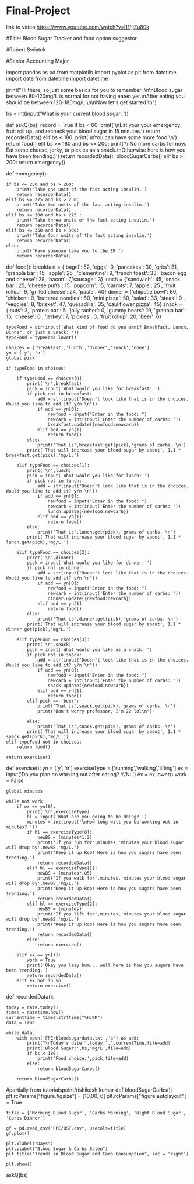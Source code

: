 # Final-Project

link to video
https://www.youtube.com/watch?v=l11fjlZu80k 

#Title: Blood Sugar Tracker and food option suggestor

#Robert Swiatek

#Senior Accounting Major

import pandas as pd
from matplotlib import pyplot as plt
from datetime import date
from datetime import datetime

print("Hi there, so just some basics for you to remember; \n\nBlood sugar between 80-120mg/L is normal for not having eaten yet.\nAfter eating you should be between 120-180mg/L.\n\nNow let's get started.\n")

bs = int(input('What is your current blood sugar: '))

def askQ(bs):
    record = True
    if bs < 60:
        print('\nEat your your emergency fruit roll up, and recheck your blood sugar in 15 minutes.')
        return recorderData()
    elif bs < 180:
        print('\nYou can have some more food.\n')
        return food()
    elif bs >= 180 and bs <= 200:
        print('\nNo more carbs for now. Eat some cheese, jerky, or pickles as a snack.\nOtherwise here is how you have been trending:)')
        return recordedData(), bloodSugarCarbs()
    elif bs > 200:
        return emergency()

def emergency():

    if bs <= 250 and bs > 200:
        print('Take one unit of the fast acting insulin.')
        return recorderData()
    elif bs <= 275 and bs > 250:
        print('Take two units of the fast acting insulin.')
        return recorderData()
    elif bs <= 300 and bs > 275 :
        print('Take three units of the fast acting insulin.')
        return recorderData()
    elif bs <= 350 and bs > 300:
        print('Take four units of the fast acting insulin.')
        return recorderData()
    else:
        print('Have someone take you to the ER.')
        return recorderData()

def food():
    breakfast = {'bagel': 52, 'eggs': 0, 'pancakes': 30, 'grits': 31, 'granola bar': 15, 'apple': 25
                 , 'clementine': 9, 'french toast': 33, 'bacon egg and cheese': 28, 'bacon': 7,'sausage': 3} 
    lunch = {'sandwich': 45, 'snack bar': 25, 'cheese puffs': 15, 'popcorn': 15, 'carrots': 7, 'apple': 25
                 , 'fruit rollup': 9, 'grilled cheese': 24, 'pasta': 40}
    dinner = {'chipotle bowl': 80, 'chicken': 0, 'buttered noodles': 60, 'mini pizza': 50, 'salad': 33, 'steak': 0
                 , 'veggies': 8, 'brisket': 47, 'quesadilla': 35, 'cauliflower pizza': 45}
    snack = {'nuts': 3, 'protein bar': 5, 'jolly racher': 0, 'gummy bears': 19, 'granola bar': 15, 'cheese': 0
                 , 'jerkey': 7, 'pickles': 0, 'fruit rollup': 20, 'beer': 6}
    
    typeFood = str(input('What kind of food do you want? Breakfast, Lunch, Dinner, or just a Snack: '))
    typeFood = typeFood.lower()
    
    choices = ['breakfast','lunch','dinner','snack','none']
    yn = ['y', 'n']
    global pick    

    if typeFood in choices:
        
        if typeFood == choices[0]:
            print('\n',breakfast)
            pick = input('What would you like for breakfast: ')
            if pick not in breakfast:
                add = str(input("Doesn't look like that is in the choices. Would you like to add it? y/n \n"))
                if add == yn[0]:
                    newfood = input("Enter in the food: ")
                    newcarb = int(input('Enter the number of carbs: '))
                    breakfast.update({newfood:newcarb})
                elif add == yn[1]:
                    return food()       
            else:
                print('That is',breakfast.get(pick),'grams of carbs. \n')
            print('That will increase your blood sugar by about', 1.1 * breakfast.get(pick),'mg/L.')            

        elif typeFood == choices[1]:
            print('\n',lunch)
            pick = input('What would you like for lunch: ')
            if pick not in lunch:
                add = str(input("Doesn't look like that is in the choices. Would you like to add it? y/n \n"))
                if add == yn[0]:
                    newfood = input("Enter in the food: ")
                    newcarb = int(input('Enter the number of carbs: '))
                    lunch.update({newfood:newcarb})
                elif add == yn[1]:
                    return food()       
            else:
                print('That is',lunch.get(pick),'grams of carbs. \n')
            print('That will increase your blood sugar by about', 1.1 * lunch.get(pick),'mg/L.')            
        
        elif typeFood == choices[2]:
            print('\n',dinner)
            pick = input('What would you like for dinner: ')
            if pick not in dinner:
                add = str(input("Doesn't look like that is in the choices. Would you like to add it? y/n \n"))
                if add == yn[0]:
                    newfood = input("Enter in the food: ")
                    newcarb = int(input('Enter the number of carbs: '))
                    dinner.update({newfood:newcarb})
                elif add == yn[1]:
                    return food()             
            else:
                print('That is',dinner.get(pick),'grams of carbs. \n')
            print('That will increase your blood sugar by about', 1.1 * dinner.get(pick),'mg/L.')

        elif typeFood == choices[3]:
            print('\n',snack)
            pick = input('What would you like as a snack: ')
            if pick not in snack:
                add = str(input("Doesn't look like that is in the choices. Would you like to add it? y/n \n"))
                if add == yn[0]:
                    newfood = input("Enter in the food: ")
                    newcarb = int(input('Enter the number of carbs: '))
                    snack.update({newfood:newcarb})
                elif add == yn[1]:
                    return food() 
            elif pick == 'beer':
                print('That is',snack.get(pick),'grams of carbs. \n')
                print("Don't worry professor, I'm 22 lol\n")
                
            else:
                print('That is',snack.get(pick),'grams of carbs. \n')
            print('That will increase your blood sugar by about', 1.1 * snack.get(pick),'mg/L.')
    elif typeFood not in choices:
        return food()
    
    return exercise()    

def exercise():
    yn = ['y', 'n']
    exerciseType = ['running','walking','lifting']
    ex = input('Do you plan on working out after eating? Y/N: ')
    ex = ex.lower()
    work = False
    
    global minutes
    
    while not work:
        if ex == yn[0]:
            print('\n',exerciseType)
            hl = input('What are you going to be doing? ')
            minutes = int(input('\nHow long will you be working out in minutes? '))
            if hl == exerciseType[0]:
                newBS = (minutes*1.2)
                print('If you run for',minutes,'minutes your blood sugar will drop by',newBS,'mg/L.')
                print('Keep it up Rob! Here is how you sugars have been trending.')
                return recordedData()
            elif hl == exerciseType[1]:
                newBS = (minutes*.85)
                print('If you walk for',minutes,'minutes your blood sugar will drop by',newBS,'mg/L.')
                print('Keep it up Rob! Here is how you sugars have been trending.')
                return recordedData()
            elif hl == exerciseType[2]:
                newBS = (minutes)
                print('If you lift for',minutes,'minutes your blood sugar will drop by',newBS,'mg/L.')
                print('Keep it up Rob! Here is how you sugars have been trending.')
                return recordedData()
            else:
                return exercise()
            
        elif ex == yn[1]:
            work = True
            print('Okay you lazy bum... well here is how you sugars have been trending.')
            return recordedData()
        elif ex not in yn:
            return exercise()

def recordedData():

    today = date.today()
    times = datetime.now()
    currentTime = times.strftime("%H:%M")
    data = True
    
    while data:
        with open('FPE/bloodsugardata.txt','a') as add:
            print("\nToday's date:",today,',',currentTime,file=add)
            print('Blood Sugar:',bs,'mg/L',file=add)
            if bs < 180:
                print('Food choice:',pick,file=add)
            else:
                return bloodSugarCarbs()
        
        return bloodSugarCarbs()

#partially from tutorialspoint/rishikesh kumar
def bloodSugarCarbs():
    plt.rcParams["figure.figsize"] = [10.00, 6]
    plt.rcParams["figure.autolayout"] = True

    title = ['Morning Blood Sugar', 'Carbs Morning', 'Night Blood Sugar', 'Carbs Dinner']

    gf = pd.read_csv("FPE/BST.csv", usecols=title)
    gf.plot()    

    plt.xlabel("Days")
    plt.ylabel("Blood Sugar & Carbs Eaten")
    plt.title("Trends in Blood Sugar and Carb Consumption", loc = 'right')

    plt.show()

askQ(bs)
